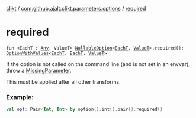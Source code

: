 [clikt](../index.md) / [com.github.ajalt.clikt.parameters.options](index.md) / [required](./required.md)

# required

`fun <EachT : `[`Any`](https://kotlinlang.org/api/latest/jvm/stdlib/kotlin/-any/index.html)`, ValueT> `[`NullableOption`](-nullable-option.md)`<`[`EachT`](required.md#EachT)`, `[`ValueT`](required.md#ValueT)`>.required(): `[`OptionWithValues`](-option-with-values/index.md)`<`[`EachT`](required.md#EachT)`, `[`EachT`](required.md#EachT)`, `[`ValueT`](required.md#ValueT)`>`

If the option is not called on the command line (and is not set in an envvar), throw a [MissingParameter](../com.github.ajalt.clikt.core/-missing-parameter/index.md).

This must be applied after all other transforms.

### Example:

``` kotlin
val opt: Pair<Int, Int> by option().int().pair().required()
```

